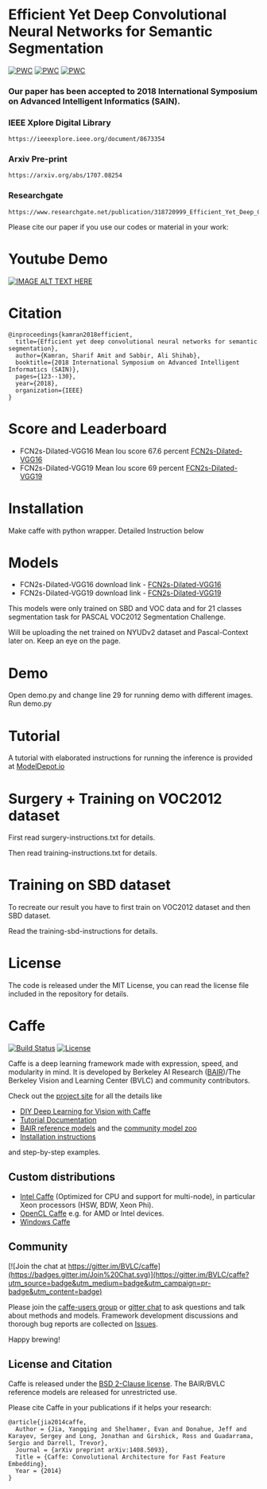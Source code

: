 
# Efficient Yet Deep Convolutional Neural Networks for Semantic Segmentation
 	
[![PWC](https://img.shields.io/endpoint.svg?url=https://paperswithcode.com/badge/efficient-yet-deep-convolutional-neural/semantic-segmentation-on-nyu-depth-v2)](https://paperswithcode.com/sota/semantic-segmentation-on-nyu-depth-v2?p=efficient-yet-deep-convolutional-neural)
[![PWC](https://img.shields.io/endpoint.svg?url=https://paperswithcode.com/badge/efficient-yet-deep-convolutional-neural/semantic-segmentation-on-pascal-context)](https://paperswithcode.com/sota/semantic-segmentation-on-pascal-context?p=efficient-yet-deep-convolutional-neural)
[![PWC](https://img.shields.io/endpoint.svg?url=https://paperswithcode.com/badge/efficient-yet-deep-convolutional-neural/semantic-segmentation-on-pascal-voc-2012)](https://paperswithcode.com/sota/semantic-segmentation-on-pascal-voc-2012?p=efficient-yet-deep-convolutional-neural)


### Our paper has been accepted to 2018 International Symposium on Advanced Intelligent Informatics (SAIN). 

### IEEE Xplore Digital Library
```
https://ieeexplore.ieee.org/document/8673354
```


### Arxiv Pre-print
```
https://arxiv.org/abs/1707.08254
```

### Researchgate 
```
https://www.researchgate.net/publication/318720999_Efficient_Yet_Deep_Convolutional_Neural_Networks_for_Semantic_Segmentation
```

Please cite our paper if you use our codes or material in your work: 

# Youtube Demo 

[![IMAGE ALT TEXT HERE](https://img.youtube.com/vi/cTd2NDoe3eI/0.jpg)](https://www.youtube.com/watch?v=cTd2NDoe3eI)


# Citation 
```
@inproceedings{kamran2018efficient,
  title={Efficient yet deep convolutional neural networks for semantic segmentation},
  author={Kamran, Sharif Amit and Sabbir, Ali Shihab},
  booktitle={2018 International Symposium on Advanced Intelligent Informatics (SAIN)},
  pages={123--130},
  year={2018},
  organization={IEEE}
}
```
# Score and Leaderboard
- FCN2s-Dilated-VGG16 Mean Iou score 67.6 percent [FCN2s-Dilated-VGG16](http://host.robots.ox.ac.uk:8080/leaderboard/displaylb.php?cls=mean&challengeid=11&compid=6&submid=12146#KEY_FCN-2s_Dilated_VGG16)
- FCN2s-Dilated-VGG19 Mean Iou score 69 percent [FCN2s-Dilated-VGG19](http://host.robots.ox.ac.uk:8080/leaderboard/displaylb.php?cls=mean&challengeid=11&compid=6&submid=12146#KEY_FCN-2s_Dilated_VGG19)

# Installation
Make caffe with python wrapper. Detailed Instruction below

# Models

- FCN2s-Dilated-VGG16 download link - [FCN2s-Dilated-VGG16](https://drive.google.com/open?id=0ByGwXEdDYIN3SVJrWkpDdkFTOGs)
- FCN2s-Dilated-VGG19 download link - [FCN2s-Dilated-VGG19](https://drive.google.com/open?id=0ByGwXEdDYIN3WDBZUUFjSDk3NzA)

This models were only trained on SBD and VOC data and for 21 classes segmentation task for PASCAL VOC2012 Segmentation Challenge. 

Will be uploading the net trained on NYUDv2 dataset and Pascal-Context later on. Keep an eye on the page.
# Demo
Open demo.py and change line 29 for running demo with different images.
Run demo.py

# Tutorial

A tutorial with elaborated instructions for running the inference is provided at [ModelDepot.io](https://modeldepot.io/sharifamit/dilated-fcn-2s/overview)

# Surgery + Training on VOC2012 dataset

First read surgery-instructions.txt for details.

Then read training-instructions.txt for details.

# Training on SBD dataset

To recreate our result you have to first train on VOC2012 dataset and then SBD dataset.

Read the training-sbd-instructions for details.

# License
The code is released under the MIT License, you can read the license file included in the repository for details.

# Caffe

[![Build Status](https://travis-ci.org/BVLC/caffe.svg?branch=master)](https://travis-ci.org/BVLC/caffe)
[![License](https://img.shields.io/badge/license-BSD-blue.svg)](LICENSE)

Caffe is a deep learning framework made with expression, speed, and modularity in mind.
It is developed by Berkeley AI Research ([BAIR](http://bair.berkeley.edu))/The Berkeley Vision and Learning Center (BVLC) and community contributors.

Check out the [project site](http://caffe.berkeleyvision.org) for all the details like

- [DIY Deep Learning for Vision with Caffe](https://docs.google.com/presentation/d/1UeKXVgRvvxg9OUdh_UiC5G71UMscNPlvArsWER41PsU/edit#slide=id.p)
- [Tutorial Documentation](http://caffe.berkeleyvision.org/tutorial/)
- [BAIR reference models](http://caffe.berkeleyvision.org/model_zoo.html) and the [community model zoo](https://github.com/BVLC/caffe/wiki/Model-Zoo)
- [Installation instructions](http://caffe.berkeleyvision.org/installation.html)

and step-by-step examples.

## Custom distributions

 - [Intel Caffe](https://github.com/BVLC/caffe/tree/intel) (Optimized for CPU and support for multi-node), in particular Xeon processors (HSW, BDW, Xeon Phi).
- [OpenCL Caffe](https://github.com/BVLC/caffe/tree/opencl) e.g. for AMD or Intel devices.
- [Windows Caffe](https://github.com/BVLC/caffe/tree/windows)

## Community

[![Join the chat at https://gitter.im/BVLC/caffe](https://badges.gitter.im/Join%20Chat.svg)](https://gitter.im/BVLC/caffe?utm_source=badge&utm_medium=badge&utm_campaign=pr-badge&utm_content=badge)

Please join the [caffe-users group](https://groups.google.com/forum/#!forum/caffe-users) or [gitter chat](https://gitter.im/BVLC/caffe) to ask questions and talk about methods and models.
Framework development discussions and thorough bug reports are collected on [Issues](https://github.com/BVLC/caffe/issues).

Happy brewing!

## License and Citation

Caffe is released under the [BSD 2-Clause license](https://github.com/BVLC/caffe/blob/master/LICENSE).
The BAIR/BVLC reference models are released for unrestricted use.

Please cite Caffe in your publications if it helps your research:

    @article{jia2014caffe,
      Author = {Jia, Yangqing and Shelhamer, Evan and Donahue, Jeff and Karayev, Sergey and Long, Jonathan and Girshick, Ross and Guadarrama, Sergio and Darrell, Trevor},
      Journal = {arXiv preprint arXiv:1408.5093},
      Title = {Caffe: Convolutional Architecture for Fast Feature Embedding},
      Year = {2014}
    }




